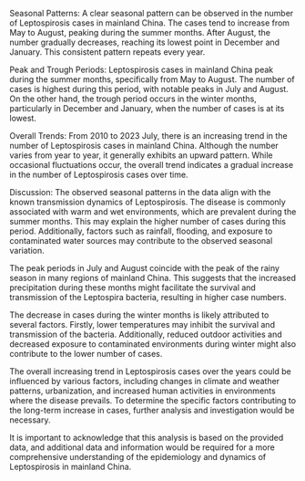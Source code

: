 Seasonal Patterns: 
A clear seasonal pattern can be observed in the number of Leptospirosis cases in mainland China. The cases tend to increase from May to August, peaking during the summer months. After August, the number gradually decreases, reaching its lowest point in December and January. This consistent pattern repeats every year.

Peak and Trough Periods:
Leptospirosis cases in mainland China peak during the summer months, specifically from May to August. The number of cases is highest during this period, with notable peaks in July and August. On the other hand, the trough period occurs in the winter months, particularly in December and January, when the number of cases is at its lowest.

Overall Trends: 
From 2010 to 2023 July, there is an increasing trend in the number of Leptospirosis cases in mainland China. Although the number varies from year to year, it generally exhibits an upward pattern. While occasional fluctuations occur, the overall trend indicates a gradual increase in the number of Leptospirosis cases over time.

Discussion: 
The observed seasonal patterns in the data align with the known transmission dynamics of Leptospirosis. The disease is commonly associated with warm and wet environments, which are prevalent during the summer months. This may explain the higher number of cases during this period. Additionally, factors such as rainfall, flooding, and exposure to contaminated water sources may contribute to the observed seasonal variation.

The peak periods in July and August coincide with the peak of the rainy season in many regions of mainland China. This suggests that the increased precipitation during these months might facilitate the survival and transmission of the Leptospira bacteria, resulting in higher case numbers.

The decrease in cases during the winter months is likely attributed to several factors. Firstly, lower temperatures may inhibit the survival and transmission of the bacteria. Additionally, reduced outdoor activities and decreased exposure to contaminated environments during winter might also contribute to the lower number of cases.

The overall increasing trend in Leptospirosis cases over the years could be influenced by various factors, including changes in climate and weather patterns, urbanization, and increased human activities in environments where the disease prevails. To determine the specific factors contributing to the long-term increase in cases, further analysis and investigation would be necessary.

It is important to acknowledge that this analysis is based on the provided data, and additional data and information would be required for a more comprehensive understanding of the epidemiology and dynamics of Leptospirosis in mainland China.